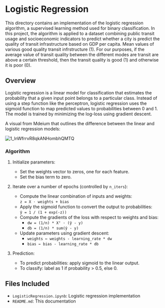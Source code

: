 # Logistic Regression

This directory contains an implementation of the logistic regression algorithm, a supervised learning method used for binary classification. In this project, the algorithm is applied to a dataset combining public transit usage and socioeconomic indicators to predict whether a city is predict the quality of transit infrastructure based on GDP per capita. Mean values of various good quality transit infrstructure (1). For our purposes, if the average value of transit quality between the different modes are transit are above a certain threshold, then the transit quality is good (1) and otherwise it is poor (0).

## Overview

Logistic regression is a linear model for classification that estimates the probability that a given input point belongs to a particular class. Instead of using a step function like the perceptron, logistic regression uses the sigmoid function to map predicted values to probabilities between 0 and 1. The model is trained by minimizing the log-loss using gradient descent.

A visual from Mdeium that outlines the difference between the linear and logistic regression models:

![1_lnWfrrvR8qkANHombhQMTQ](https://github.com/user-attachments/assets/6cf12b37-f686-4532-b9af-a5ff7a8af671)

### Algorithm

1. Initialize parameters:
   - Set the weights vector to zeros, one for each feature.
   - Set the bias term to zero.

2. Iterate over a number of epochs (controlled by `n_iters`):
   - Compute the linear combination of inputs and weights:  
     `z = X · weights + bias`
   - Apply the sigmoid function to convert the output to probabilities:  
     `ŷ = 1 / (1 + exp(-z))`
   - Compute the gradients of the loss with respect to weights and bias:
     - `dw = (1/n) * Xᵀ · (ŷ - y)`
     - `db = (1/n) * sum(ŷ - y)`
   - Update parameters using gradient descent:
     - `weights ← weights - learning_rate * dw`
     - `bias ← bias - learning_rate * db`

3. Prediction:
   - To predict probabilities: apply sigmoid to the linear output.
   - To classify: label as 1 if probability > 0.5, else 0.

## Files Included

- `LogisticRegression.ipynb`: Logistic regression implementation
- `README.md`: This documentation
